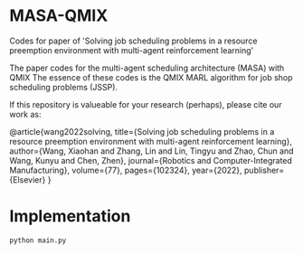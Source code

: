 # MASA-QMIX
Codes for paper of 'Solving job scheduling problems in a resource preemption environment with multi-agent reinforcement learning'

The paper codes for the multi-agent scheduling architecture (MASA) with QMIX
The essence of these codes is the QMIX MARL algorithm for job shop scheduling problems (JSSP).

If this repository is valueable for your research (perhaps), please cite our work as:

@article{wang2022solving, title={Solving job scheduling problems in a resource preemption environment with multi-agent reinforcement learning}, author={Wang, Xiaohan and Zhang, Lin and Lin, Tingyu and Zhao, Chun and Wang, Kunyu and Chen, Zhen}, journal={Robotics and Computer-Integrated Manufacturing}, volume={77}, pages={102324}, year={2022}, publisher={Elsevier} }

# Implementation
```python
python main.py
```
